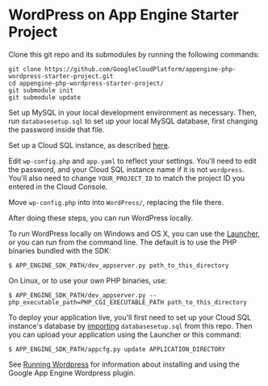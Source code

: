 # WordPress on App Engine Starter Project

Clone this git repo and its submodules by running the following commands:
   
    git clone https://github.com/GoogleCloudPlatform/appengine-php-wordpress-starter-project.git
    cd appengine-php-wordpress-starter-project/
    git submodule init
    git submodule update

Set up MySQL in your local development environment as necessary. 
Then, run `databasesetup.sql` to set up your local MySQL database, first changing the password inside that file.

Set up a Cloud SQL instance, as described [here](https://developers.google.com/cloud-sql/docs/instances).

Edit `wp-config.php` and `app.yaml` to reflect your settings.
You'll need to edit the password, and your Cloud SQL instance name if it is not `wordpress`. 
You'll also need to change `YOUR_PROJECT_ID` to match the project ID you entered in the Cloud Console.

Move `wp-config.php` into into `WordPress/`, replacing the file there.

After doing these steps, you can run WordPress locally.

To run WordPress locally on Windows and OS X, you can use the 
[Launcher](https://developers.google.com/appengine/downloads#Google_App_Engine_SDK_for_PHP), 
or you can run from the command line. The default is to use the PHP binaries bundled with the SDK:

    $ APP_ENGINE_SDK_PATH/dev_appserver.py path_to_this_directory

On Linux, or to use your own PHP binaries, use:

    $ APP_ENGINE_SDK_PATH/dev_appserver.py --php_executable_path=PHP_CGI_EXECUTABLE_PATH path_to_this_directory

To deploy your application live, you'll first need to set up your Cloud SQL instance's 
database by [importing](https://developers.google.com/cloud-sql/docs/import_export)
`databasesetup.sql` from this repo. Then you can upload your application using the Launcher or this command:

    $ APP_ENGINE_SDK_PATH/appcfg.py update APPLICATION_DIRECTORY

See [Running Wordpress](https://developers.google.com/appengine/articles/wordpress) for information about installing and using the Google App Engine Wordpress plugin.
